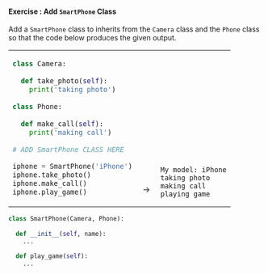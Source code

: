 #### Exercise : Add `SmartPhone` Class

Add a `SmartPhone` class to inherits from the `Camera` class and the `Phone` class so that the code below produces the given output.

<table>
<tr>
  <td>

```python
class Camera:
  
  def take_photo(self):
    print('taking photo')
    
class Phone:
  
  def make_call(self):
    print('making call')
    
# ADD SmartPhone CLASS HERE

iphone = SmartPhone('iPhone')
iphone.take_photo()
iphone.make_call()
iphone.play_game()
```
  </td>
  <td valign="bottom">&nbsp;→&nbsp;<br><br></td>
  <td valign="bottom"> 

```
My model: iPhone
taking photo
making call
playing game
```
  </td>
</tr>
</table>

<panel type="seamless" header="%%:bulb: Partial solution%%">

```python
class SmartPhone(Camera, Phone):
  
  def __init__(self, name):
    ...
  
  def play_game(self):
    ...
```

</panel>